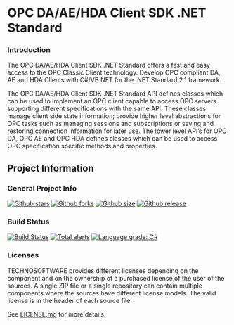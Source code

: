 # OPC DA/AE/HDA Client SDK .NET Standard

### Introduction
The OPC DA/AE/HDA Client SDK .NET Standard offers a fast and easy access to the OPC Classic Client technology. Develop OPC compliant DA, AE and HDA Clients with C#/VB.NET for the .NET Standard 2.1 framework.

The OPC DA/AE/HDA Client SDK .NET Standard API defines classes which can be used to implement an OPC client capable to access OPC servers supporting different specifications with the same API. These classes manage client side state information; provide higher level abstractions for OPC tasks such as managing sessions and subscriptions or saving and restoring connection information for later use. The lower level API’s for OPC DA, OPC AE and OPC HDA defines classes which can be used to access OPC specification specific methods and properties.

## Project Information

### General Project Info

[![Github stars](https://img.shields.io/github/stars/technosoftware-gmbh/opc-daaehda-client-net-standard?style=flat)](https://github.com/technosoftware-gmbh/opc-daaehda-client-net-standard)
[![Github forks](https://img.shields.io/github/forks/technosoftware-gmbh/opc-daaehda-client-net-standard?style=flat)](https://github.com/technosoftware-gmbh/opc-daaehda-client-net-standard)
[![Github size](https://img.shields.io/github/repo-size/technosoftware-gmbh/opc-daaehda-client-net-standard?style=flat)](https://github.com/technosoftware-gmbh/opc-daaehda-client-net-standard)
[![Github release](https://img.shields.io/github/v/release/technosoftware-gmbh/opc-daaehda-client-net-standard?style=flat)](https://github.com/technosoftware-gmbh/opc-daaehda-client-net-standard/releases)

### Build Status

[![Build Status](https://img.shields.io/appveyor/build/technosoftware/opc-daaehda-client-net-standard/master?label=Appveyor)](https://ci.appveyor.com/project/technosoftware/opc-daaehda-client-net-standard)
[![Total alerts](https://img.shields.io/lgtm/alerts/g/technosoftware-gmbh/opc-daaehda-client-net-standard.svg?logo=lgtm&logoWidth=18)](https://lgtm.com/projects/g/technosoftware-gmbh/opc-daaehda-client-net-standard/alerts/)
[![Language grade: C#](https://img.shields.io/lgtm/grade/csharp/g/technosoftware-gmbh/opc-daaehda-client-net-standard.svg?logo=lgtm&logoWidth=18)](https://lgtm.com/projects/g/technosoftware-gmbh/opc-daaehda-client-net-standard/context:csharp)

### Licenses
TECHNOSOFTWARE provides different licenses depending on the component and on the ownership of a purchased license of the user of the sources. A single ZIP file or a single repository can contain multiple components where the sources have different license models. The valid license is in the header of each source file.

See [LICENSE.md](LICENSE.md) for more details.